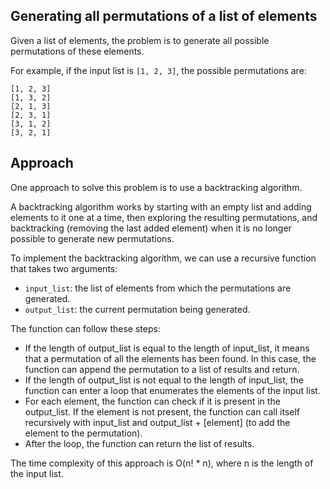 ## Generating all permutations of a list of elements

Given a list of elements, the problem is to generate all possible permutations of these elements.

For example, if the input list is `[1, 2, 3]`, the possible permutations are:

```
[1, 2, 3]
[1, 3, 2]
[2, 1, 3]
[2, 3, 1]
[3, 1, 2]
[3, 2, 1]
```

##  Approach

One approach to solve this problem is to use a backtracking algorithm.

A backtracking algorithm works by starting with an empty list and adding elements to it one at a time, then exploring the resulting permutations, and backtracking (removing the last added element) when it is no longer possible to generate new permutations.

To implement the backtracking algorithm, we can use a recursive function that takes two arguments:

* `input_list`: the list of elements from which the permutations are generated.
* `output_list`: the current permutation being generated.

The function can follow these steps:

* If the length of output_list is equal to the length of input_list, it means that a permutation of all the elements has been found. In this case, the function can append the permutation to a list of results and return.
* If the length of output_list is not equal to the length of input_list, the function can enter a loop that enumerates the elements of the input list.
* For each element, the function can check if it is present in the output_list. If the element is not present, the function can call itself recursively with input_list and output_list + [element] (to add the element to the permutation).
* After the loop, the function can return the list of results.

The time complexity of this approach is O(n! * n), where n is the length of the input list.
